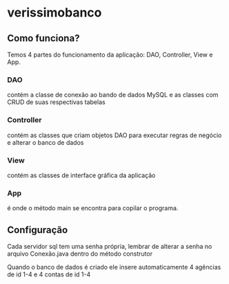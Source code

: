 # verissimobanco
## Como funciona? 
Temos 4 partes do funcionamento da aplicação: DAO, Controller, View e App.
### DAO
contém a classe de conexão ao bando de dados MySQL e as classes com CRUD de suas respectivas tabelas
### Controller
contém as classes que criam objetos DAO para executar regras de negócio e alterar o banco de dados
### View
contém as classes de interface gráfica da aplicação
### App
é onde o método main se encontra para copilar o programa.

## Configuração
Cada servidor sql tem uma senha própria, lembrar de alterar a senha no arquivo Conexão.java dentro do método construtor

Quando o banco de dados é criado ele insere automaticamente 4 agências de id 1-4 e 4 contas de id 1-4
